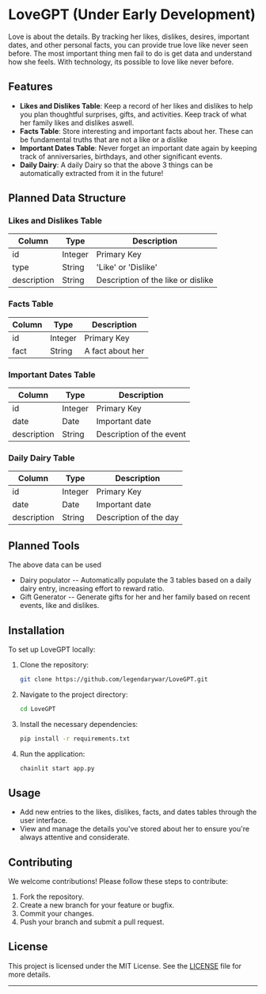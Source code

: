 # LoveGPT (Under Early Development)

Love is about the details. By tracking her likes, dislikes, desires, important dates, and other personal facts, you can provide true love like never seen before. The most important thing men fail to do is get data and understand how she feels. With technology, its possible to love like never before.

## Features

- **Likes and Dislikes Table**: Keep a record of her likes and dislikes to help you plan thoughtful surprises, gifts, and activities. Keep track of what her family likes and dislikes aswell.
- **Facts Table**: Store interesting and important facts about her. These can be fundamental truths that are not a like or a dislike
- **Important Dates Table**: Never forget an important date again by keeping track of anniversaries, birthdays, and other significant events.
- **Daily Dairy**: A daily Dairy so that the above 3 things can be automatically extracted from it in the future!

## Planned Data Structure

### Likes and Dislikes Table
| Column      | Type    | Description                        |
|-------------|---------|------------------------------------|
| id          | Integer | Primary Key                        |
| type        | String  | 'Like' or 'Dislike'                |
| description | String  | Description of the like or dislike |

### Facts Table
| Column      | Type    | Description             |
|-------------|---------|-------------------------|
| id          | Integer | Primary Key             |
| fact        | String  | A fact about her        |

### Important Dates Table
| Column      | Type    | Description             |
|-------------|---------|-------------------------|
| id          | Integer | Primary Key             |
| date        | Date    | Important date          |
| description | String  | Description of the event|

### Daily Dairy Table
| Column      | Type    | Description             |
|-------------|---------|-------------------------|
| id          | Integer | Primary Key             |
| date        | Date    | Important date          |
| description | String  | Description of the day  |

## Planned Tools
The above data can be used
- Dairy populator -- Automatically populate the 3 tables based on a daily dairy entry, increasing effort to reward ratio.
- Gift Generator -- Generate gifts for her and her family based on recent events, like and dislikes.


## Installation

To set up LoveGPT locally:

1. Clone the repository:
    ```sh
    git clone https://github.com/legendarywar/LoveGPT.git
    ```
2. Navigate to the project directory:
    ```sh
    cd LoveGPT
    ```
3. Install the necessary dependencies:
    ```sh
    pip install -r requirements.txt
    ```
4. Run the application:
    ```sh
    chainlit start app.py
    ```

## Usage

- Add new entries to the likes, dislikes, facts, and dates tables through the user interface.
- View and manage the details you've stored about her to ensure you're always attentive and considerate.

## Contributing

We welcome contributions! Please follow these steps to contribute:

1. Fork the repository.
2. Create a new branch for your feature or bugfix.
3. Commit your changes.
4. Push your branch and submit a pull request.

## License

This project is licensed under the MIT License. See the [LICENSE](LICENSE) file for more details.

---
